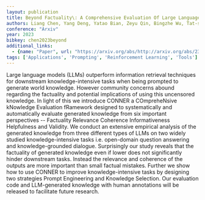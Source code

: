 ```yaml
---
layout: publication
title: Beyond Factuality\: A Comprehensive Evaluation Of Large Language Models As Knowledge Generators
authors: Liang Chen, Yang Deng, Yatao Bian, Zeyu Qin, Bingzhe Wu, Tat-seng Chua, Kam-fai Wong
conference: "Arxiv"
year: 2023
bibkey: chen2023beyond
additional_links:
  - {name: "Paper", url: "https://arxiv.org/abs/http://arxiv.org/abs/2310.07289v1"}
tags: ['Applications', 'Prompting', 'Reinforcement Learning', 'Tools']
---
```

Large language models (LLMs) outperform information retrieval techniques for downstream knowledge-intensive tasks when being prompted to generate world knowledge. However community concerns abound regarding the factuality and potential implications of using this uncensored knowledge. In light of this we introduce CONNER a COmpreheNsive kNowledge Evaluation fRamework designed to systematically and automatically evaluate generated knowledge from six important perspectives -- Factuality Relevance Coherence Informativeness Helpfulness and Validity. We conduct an extensive empirical analysis of the generated knowledge from three different types of LLMs on two widely studied knowledge-intensive tasks i.e. open-domain question answering and knowledge-grounded dialogue. Surprisingly our study reveals that the factuality of generated knowledge even if lower does not significantly hinder downstream tasks. Instead the relevance and coherence of the outputs are more important than small factual mistakes. Further we show how to use CONNER to improve knowledge-intensive tasks by designing two strategies Prompt Engineering and Knowledge Selection. Our evaluation code and LLM-generated knowledge with human annotations will be released to facilitate future research.
